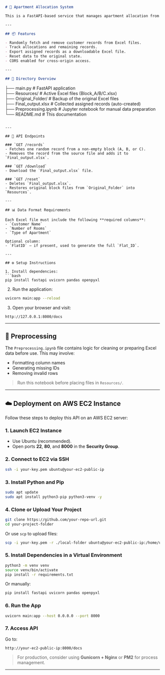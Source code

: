 ```markdown
# 🏢 Apartment Allocation System

This is a FastAPI-based service that manages apartment allocation from predefined Excel blocks. It reads customer records, randomly assigns apartments, tracks remaining records, and allows for data resets and exports.

---

## 📦 Features

- Randomly fetch and remove customer records from Excel files.
- Track allocations and remaining records.
- Export assigned records as a downloadable Excel file.
- Reset data to the original state.
- CORS enabled for cross-origin access.

---

## 🧾 Directory Overview

```

├── main.py                   # FastAPI application <br>
├── Resources/                # Active Excel files (Block\_A/B/C.xlsx) <br>
├── Original\_Folder/          # Backup of the original Excel files <br>
├── Final\_output.xlsx         # Collected assigned records (auto-created) <br>
├── Preprocessing.ipynb       # Jupyter notebook for manual data preparation <br>
└── README.md                 # This documentation

````

---

## 🚀 API Endpoints

### `GET /records`
- Fetches one random record from a non-empty block (A, B, or C).
- Removes the record from the source file and adds it to `Final_output.xlsx`.

### `GET /download`
- Download the `Final_output.xlsx` file.

### `GET /reset`
- Deletes `Final_output.xlsx`.
- Restores original block files from `Original_Folder` into `Resources`.

---

## 📊 Data Format Requirements

Each Excel file must include the following **required columns**:
- `Customer Name`
- `Number of Rooms`
- `Type of Apartment`

Optional column:
- `FlatID` — if present, used to generate the full `Flat_ID`.

---

## ⚙️ Setup Instructions

1. Install dependencies:
```bash
pip install fastapi uvicorn pandas openpyxl
````

2. Run the application:

```bash
uvicorn main:app --reload
```

3. Open your browser and visit:

```
http://127.0.0.1:8000/docs
```

---

## 🧹 Preprocessing

The `Preprocessing.ipynb` file contains logic for cleaning or preparing Excel data before use. This may involve:

* Formatting column names
* Generating missing IDs
* Removing invalid rows

> Run this notebook before placing files in `Resources/`.

---

## ☁️ Deployment on AWS EC2 Instance

Follow these steps to deploy this API on an AWS EC2 server:

### 1. Launch EC2 Instance

* Use Ubuntu (recommended).
* Open ports **22**, **80**, and **8000** in the **Security Group**.

### 2. Connect to EC2 via SSH

```bash
ssh -i your-key.pem ubuntu@your-ec2-public-ip
```

### 3. Install Python and Pip

```bash
sudo apt update
sudo apt install python3-pip python3-venv -y
```

### 4. Clone or Upload Your Project

```bash
git clone https://github.com/your-repo-url.git
cd your-project-folder
```

Or use `scp` to upload files:

```bash
scp -i your-key.pem -r ./local-folder ubuntu@your-ec2-public-ip:/home/ubuntu/
```

### 5. Install Dependencies in a Virtual Environment

```bash
python3 -m venv venv
source venv/bin/activate
pip install -r requirements.txt
```

Or manually:

```bash
pip install fastapi uvicorn pandas openpyxl
```

### 6. Run the App

```bash
uvicorn main:app --host 0.0.0.0 --port 8000
```

### 7. Access API

Go to:

```
http://your-ec2-public-ip:8000/docs
```

> For production, consider using **Gunicorn + Nginx** or **PM2** for process management.

---
